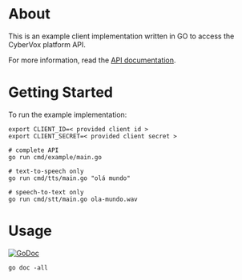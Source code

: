 # About

This is an example client implementation written in GO to access the CyberVox platform API.

For more information, read the [API documentation](https://apidocs.cybervox.ai/).

# Getting Started

To run the example implementation:

```console
export CLIENT_ID=< provided client id >
export CLIENT_SECRET=< provided client secret >

# complete API
go run cmd/example/main.go

# text-to-speech only
go run cmd/tts/main.go "olá mundo"

# speech-to-text only
go run cmd/stt/main.go ola-mundo.wav
```

# Usage

[![GoDoc](https://godoc.org/github.com/cyberlabsai/cybervox-client-go?status.svg)](https://godoc.org/github.com/cyberlabsai/cybervox-client-go)

```console
go doc -all
```

